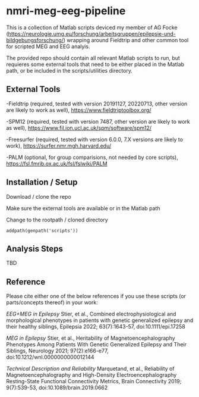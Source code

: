 # nmri-meg-eeg-pipeline

This is a collection of Matlab scripts deviced my member of AG Focke (https://neurologie.umg.eu/forschung/arbeitsgruppen/epilepsie-und-bildgebungsforschung/) wrapping around Fieldtrip and other common tool for scripted MEG and EEG analyis.

The provided repo should contain all relevant Matlab scripts to run, but requieres some external tools that need to be either placed in the Matlab path, or be included in the scripts/utilities directory.


## External Tools

-Fieldtrip (required, tested with version 20191127, 20220713, other version are likely to work as well), https://www.fieldtriptoolbox.org/

-SPM12 (required, tested with version 7487, other version are likely to work as well), https://www.fil.ion.ucl.ac.uk/spm/software/spm12/

-Freesurfer (required, tested with version 6.0.0, 7.X versions are likely to work), https://surfer.nmr.mgh.harvard.edu/

-PALM (optional, for group comparisions, not needed by core scripts), https://fsl.fmrib.ox.ac.uk/fsl/fslwiki/PALM

## Installation / Setup

Download / clone the repo

Make sure the external tools are available or in the Matlab path

Change to the rootpath / cloned directory

`addpath(genpath('scripts'))`


## Analysis Steps

TBD

## Reference
Please cite either one of the below references if you use these scripts (or parts/concepts thereof) in your work:

_EEG+MEG in Epilepsy_
Stier, et al., Combined electrophysiological and morphological phenotypes in patients with genetic generalized epilepsy and their healthy siblings, Epilepsia 2022; 63(7):1643-57, doi:10.1111/epi.17258

_MEG in Epilepsy_
Stier, et al., Heritability of Magnetoencephalography Phenotypes Among Patients With Genetic Generalized Epilepsy and Their Siblings, Neurology 2021; 97(2):e166-e77, doi:10.1212/wnl.0000000000012144

_Technical Description and Reliability_
Marquetand, et al., Reliability of Magnetoencephalography and High-Density Electroencephalography Resting-State Functional Connectivity Metrics, Brain Connectivity 2019; 9(7):539-53, doi:10.1089/brain.2019.0662




